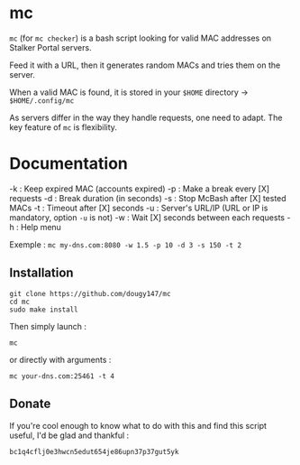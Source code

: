 # mc

`mc` (for `mc checker`) is a bash script looking for valid MAC addresses on Stalker Portal servers.

Feed it with a URL, then it generates random MACs and tries them on the server.

When a valid MAC is found, it is stored in your `$HOME` directory -> `$HOME/.config/mc`

As servers differ in the way they handle requests, one need to adapt. The key feature of `mc` is flexibility.

# Documentation

-k : Keep expired MAC (accounts expired)
-p : Make a break every [X] requests
-d : Break duration (in seconds)
-s : Stop McBash after [X] tested MACs
-t : Timeout after [X] seconds
-u : Server's URL/IP (URL or IP is mandatory, option `-u` is not)
-w : Wait [X] seconds between each requests
-h : Help menu

Exemple : `mc my-dns.com:8080 -w 1.5 -p 10 -d 3 -s 150 -t 2`

## Installation

```
git clone https://github.com/dougy147/mc
cd mc
sudo make install
```
Then simply launch :
```
mc
```
or directly with arguments :
```
mc your-dns.com:25461 -t 4
```


## Donate

If you're cool enough to know what to do with this and find this script useful, I'd be glad and thankful :

`bc1q4cflj0e3hwcn5edut654je86upn37p37gut5yk`
